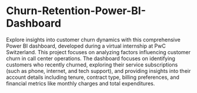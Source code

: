 # Churn-Retention-Power-BI-Dashboard
Explore insights into customer churn dynamics with this comprehensive Power BI dashboard, developed during a virtual internship at PwC Switzerland. This project focuses on analyzing factors influencing customer churn in call center operations.
The dashboard focuses on identifying customers who recently churned, exploring their service subscriptions (such as phone, internet, and tech support), and providing insights into their account details including tenure, contract type, billing preferences, and financial metrics like monthly charges and total expenditures. 
